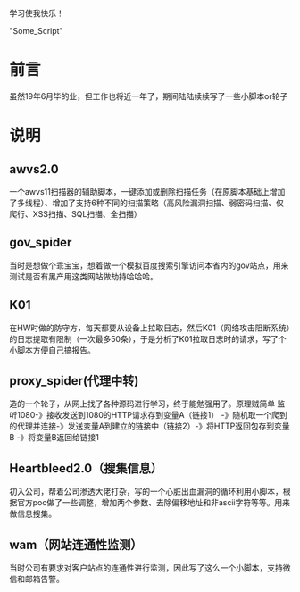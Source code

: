 学习使我快乐！

"Some_Script" 
# 前言
虽然19年6月毕的业，但工作也将近一年了，期间陆陆续续写了一些小脚本or轮子
# 说明

## awvs2.0
一个awvs11扫描器的辅助脚本，一键添加或删除扫描任务（在原脚本基础上增加了多线程）、增加了支持6种不同的扫描策略（高风险漏洞扫描、弱密码扫描、仅爬行、XSS扫描、SQL扫描、全扫描）

## gov_spider
当时是想做个乖宝宝，想着做一个模拟百度搜索引擎访问本省内的gov站点，用来测试是否有黑产用这类网站做劫持哈哈哈。
## K01 
在HW时做的防守方，每天都要从设备上拉取日志，然后K01（网络攻击阻断系统）的日志提取有限制（一次最多50条），于是分析了K01拉取日志时的请求，写了个小脚本方便自己搞报告。
## proxy_spider(代理中转)
造的一个轮子，从网上找了各种源码进行学习，终于能勉强用了。原理贼简单 监听1080-》接收发送到1080的HTTP请求存到变量A（链接1） -》随机取一个爬到的代理并连接-》发送变量A到建立的链接中（链接2）-》将HTTP返回包存到变量B -》将变量B返回给链接1
## Heartbleed2.0（搜集信息）
初入公司，帮着公司渗透大佬打杂，写的一个心脏出血漏洞的循环利用小脚本，根据官方poc做了一些调整，增加两个参数、去除偏移地址和非ascii字符等等。用来做信息搜集。
## wam（网站连通性监测）
当时公司有要求对客户站点的连通性进行监测，因此写了这么一个小脚本，支持微信和邮箱告警。